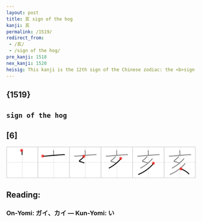 ```yaml
---
layout: post
title: 亥 sign of the hog
kanji: 亥
permalink: /1519/
redirect_from:
 - /亥/
 - /sign of the hog/
pre_kanji: 1518
nex_kanji: 1520
heisig: This kanji is the 12th sign of the Chinese zodiac: the <b>sign of the hog</b>. It is best learned by thinking of an acorn-eating <b>hog</b> in connection with the primitive meaning given below.
---
```


## {1519}

## `sign of the hog`

## [6]

<div class="stroke"><img src="../images/E4BAA5.png" /></div>

## Reading:

### On-Yomi: ガイ、カイ &mdash; Kun-Yomi: い
